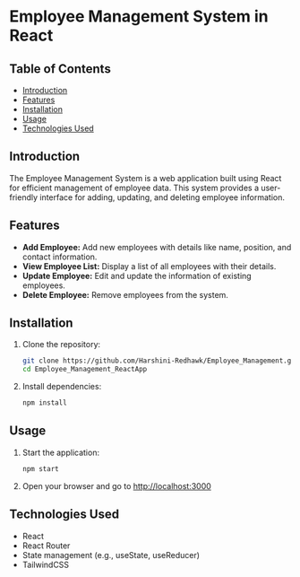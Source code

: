 
# Employee Management System in React

## Table of Contents
- [Introduction](#introduction)
- [Features](#features)
- [Installation](#installation)
- [Usage](#usage)
- [Technologies Used](#technologies-used)

## Introduction
The Employee Management System is a web application built using React for efficient management of employee data. This system provides a user-friendly interface for adding, updating, and deleting employee information.

## Features
- **Add Employee:** Add new employees with details like name, position, and contact information.
- **View Employee List:** Display a list of all employees with their details.
- **Update Employee:** Edit and update the information of existing employees.
- **Delete Employee:** Remove employees from the system.

## Installation
1. Clone the repository:
    ```bash
    git clone https://github.com/Harshini-Redhawk/Employee_Management.git
    cd Employee_Management_ReactApp
    ```

2. Install dependencies:
    ```bash
    npm install
    ```

## Usage
1. Start the application:
    ```bash
    npm start
    ```
2. Open your browser and go to [http://localhost:3000](http://localhost:3000)

## Technologies Used
- React
- React Router
- State management (e.g., useState, useReducer)
- TailwindCSS



